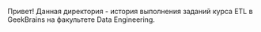Привет! 
Данная директория - история выполнения заданий курса ETL в GeekBrains на факультете Data Engineering.